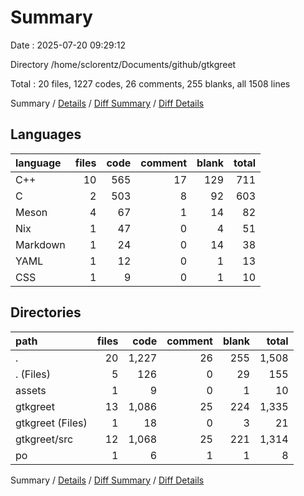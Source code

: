 # Summary

Date : 2025-07-20 09:29:12

Directory /home/sclorentz/Documents/github/gtkgreet

Total : 20 files,  1227 codes, 26 comments, 255 blanks, all 1508 lines

Summary / [Details](details.md) / [Diff Summary](diff.md) / [Diff Details](diff-details.md)

## Languages
| language | files | code | comment | blank | total |
| :--- | ---: | ---: | ---: | ---: | ---: |
| C++ | 10 | 565 | 17 | 129 | 711 |
| C | 2 | 503 | 8 | 92 | 603 |
| Meson | 4 | 67 | 1 | 14 | 82 |
| Nix | 1 | 47 | 0 | 4 | 51 |
| Markdown | 1 | 24 | 0 | 14 | 38 |
| YAML | 1 | 12 | 0 | 1 | 13 |
| CSS | 1 | 9 | 0 | 1 | 10 |

## Directories
| path | files | code | comment | blank | total |
| :--- | ---: | ---: | ---: | ---: | ---: |
| . | 20 | 1,227 | 26 | 255 | 1,508 |
| . (Files) | 5 | 126 | 0 | 29 | 155 |
| assets | 1 | 9 | 0 | 1 | 10 |
| gtkgreet | 13 | 1,086 | 25 | 224 | 1,335 |
| gtkgreet (Files) | 1 | 18 | 0 | 3 | 21 |
| gtkgreet/src | 12 | 1,068 | 25 | 221 | 1,314 |
| po | 1 | 6 | 1 | 1 | 8 |

Summary / [Details](details.md) / [Diff Summary](diff.md) / [Diff Details](diff-details.md)